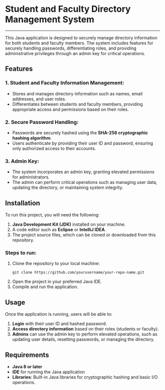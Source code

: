 # Student and Faculty Directory Management System
---

This Java application is designed to securely manage directory information for both students and faculty members. The system includes features for securely handling passwords, differentiating roles, and providing administrative privileges through an admin key for critical operations.

## Features

### 1. Student and Faculty Information Management:
- Stores and manages directory information such as names, email addresses, and user roles.
- Differentiates between students and faculty members, providing appropriate access and permissions based on their roles.

### 2. Secure Password Handling:
- Passwords are securely hashed using the **SHA-256 cryptographic hashing algorithm**.
- Users authenticate by providing their user ID and password, ensuring only authorized access to their accounts.

### 3. Admin Key:
- The system incorporates an admin key, granting elevated permissions for administrators.
- The admin can perform critical operations such as managing user data, updating the directory, or maintaining system integrity.

## Installation
To run this project, you will need the following:
1. **Java Development Kit (JDK)** installed on your machine.
2. A code editor such as **Eclipse** or **IntelliJ IDEA**.
3. The project source files, which can be cloned or downloaded from this repository.

### Steps to run:
1. Clone the repository to your local machine:
   ```
   git clone https://github.com/yourusername/your-repo-name.git
   ```
2. Open the project in your preferred Java IDE.
3. Compile and run the application.

## Usage
Once the application is running, users will be able to:
1. **Login** with their user ID and hashed password.
2. **Access directory information** based on their roles (students or faculty).
3. **Admins** can use the admin key to perform elevated operations, such as updating user details, resetting passwords, or managing the directory.

## Requirements
- **Java 8 or later**
- **IDE** for running the Java application
- **Libraries**: Built-in Java libraries for cryptographic hashing and basic I/O operations.

